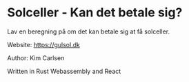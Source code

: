 # Solceller - Kan det betale sig?
Lav en beregning på om det kan betale sig at få solceller.

Website: https://gulsol.dk

Author: Kim Carlsen

Written in Rust Webassembly and React
